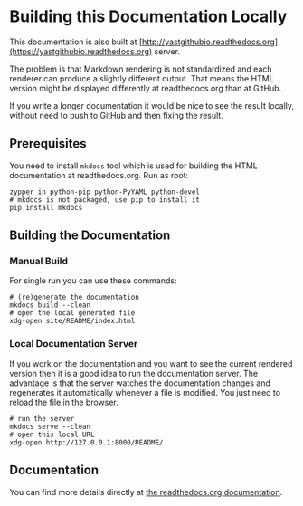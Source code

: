 # Building this Documentation Locally

This documentation is also built at
[http://yastgithubio.readthedocs.org](https://yastgithubio.readthedocs.org) server.

The problem is that Markdown rendering is not standardized and each renderer
can produce a slightly different output. That means the HTML version might be displayed
differently at readthedocs.org than at GitHub.

If you write a longer documentation it would be nice to see the result locally,
without need to push to GitHub and then fixing the result.


## Prerequisites

You need to install `mkdocs` tool which is used for building the HTML documentation
at readthedocs.org. Run as root:

    zypper in python-pip python-PyYAML python-devel
    # mkdocs is not packaged, use pip to install it
    pip install mkdocs


## Building the Documentation

### Manual Build

For single run you can use these commands:

    # (re)generate the documentation
    mkdocs build --clean
    # open the local generated file
    xdg-open site/README/index.html


### Local Documentation Server

If you work on the documentation and you want to see the current rendered version
then it is a good idea to run the documentation server. The advantage is that the
server watches the documentation changes and regenerates it automatically whenever
a file is modified. You just need to reload the file in the browser.

    # run the server
    mkdocs serve --clean
    # open this local URL
    xdg-open http://127.0.0.1:8000/README/


## Documentation

You can find more details directly at [the readthedocs.org documentation](
https://docs.readthedocs.org/en/latest/getting_started.html#in-markdown).

